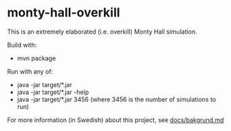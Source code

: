 # monty-hall-overkill
This is an extremely elaborated (i.e. overkill) Monty Hall simulation.

Build with:
- mvn package

Run with any of:
- java -jar target/*.jar
- java -jar target/*.jar -help
- java -jar target/*.jar 3456
(where 3456 is the number of simulations to run)

For more information (in Swedish) about this project, see [docs/bakgrund.md](docs/bakgrund.md)